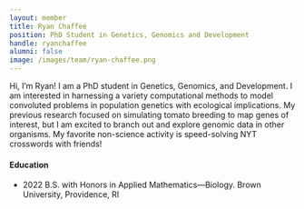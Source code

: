 ```yaml
---
layout: member
title: Ryan Chaffee
position: PhD Student in Genetics, Genomics and Development
handle: ryanchaffee
alumni: false
image: /images/team/ryan-chaffee.png
---
```


Hi, I’m Ryan! I am a PhD student in Genetics, Genomics, and Development. I am interested in harnessing a variety computational methods to model convoluted problems in population genetics with ecological implications. My previous research focused on simulating tomato breeding to map genes of interest, but I am excited to branch out and explore genomic data in other organisms. My favorite non-science activity is speed-solving NYT crosswords with friends!

#### Education 
* 2022 B.S. with Honors in Applied Mathematics—Biology. Brown University, Providence, RI
